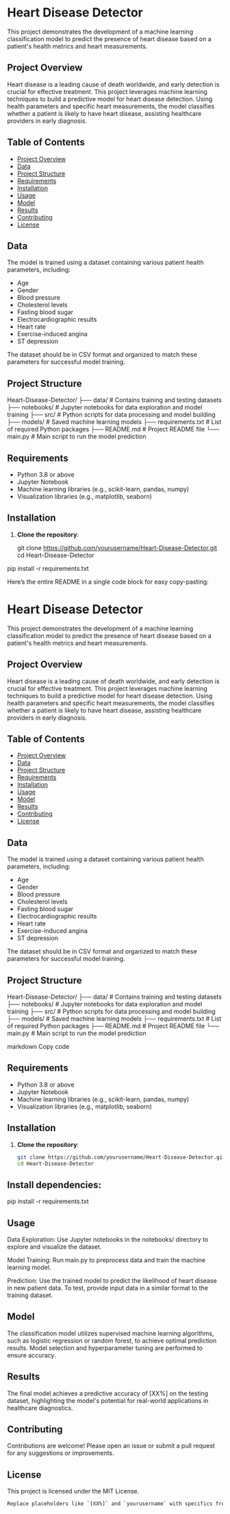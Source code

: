 # Heart Disease Detector

This project demonstrates the development of a machine learning classification model to predict the presence of heart disease based on a patient's health metrics and heart measurements.

## Project Overview

Heart disease is a leading cause of death worldwide, and early detection is crucial for effective treatment. This project leverages machine learning techniques to build a predictive model for heart disease detection. Using health parameters and specific heart measurements, the model classifies whether a patient is likely to have heart disease, assisting healthcare providers in early diagnosis.

## Table of Contents

- [Project Overview](#project-overview)
- [Data](#data)
- [Project Structure](#project-structure)
- [Requirements](#requirements)
- [Installation](#installation)
- [Usage](#usage)
- [Model](#model)
- [Results](#results)
- [Contributing](#contributing)
- [License](#license)

## Data

The model is trained using a dataset containing various patient health parameters, including:

- Age
- Gender
- Blood pressure
- Cholesterol levels
- Fasting blood sugar
- Electrocardiographic results
- Heart rate
- Exercise-induced angina
- ST depression

The dataset should be in CSV format and organized to match these parameters for successful model training.

## Project Structure

Heart-Disease-Detector/ ├── data/ # Contains training and testing datasets ├── notebooks/ # Jupyter notebooks for data exploration and model training ├── src/ # Python scripts for data processing and model building ├── models/ # Saved machine learning models ├── requirements.txt # List of required Python packages ├── README.md # Project README file └── main.py # Main script to run the model prediction


## Requirements

- Python 3.8 or above
- Jupyter Notebook
- Machine learning libraries (e.g., scikit-learn, pandas, numpy)
- Visualization libraries (e.g., matplotlib, seaborn)

## Installation

1. **Clone the repository**:
  
   git clone https://github.com/yourusername/Heart-Disease-Detector.git
   cd Heart-Disease-Detector

pip install -r requirements.txt


Here’s the entire README in a single code block for easy copy-pasting:



# Heart Disease Detector

This project demonstrates the development of a machine learning classification model to predict the presence of heart disease based on a patient's health metrics and heart measurements.

## Project Overview

Heart disease is a leading cause of death worldwide, and early detection is crucial for effective treatment. This project leverages machine learning techniques to build a predictive model for heart disease detection. Using health parameters and specific heart measurements, the model classifies whether a patient is likely to have heart disease, assisting healthcare providers in early diagnosis.

## Table of Contents

- [Project Overview](#project-overview)
- [Data](#data)
- [Project Structure](#project-structure)
- [Requirements](#requirements)
- [Installation](#installation)
- [Usage](#usage)
- [Model](#model)
- [Results](#results)
- [Contributing](#contributing)
- [License](#license)

## Data

The model is trained using a dataset containing various patient health parameters, including:

- Age
- Gender
- Blood pressure
- Cholesterol levels
- Fasting blood sugar
- Electrocardiographic results
- Heart rate
- Exercise-induced angina
- ST depression

The dataset should be in CSV format and organized to match these parameters for successful model training.

## Project Structure

Heart-Disease-Detector/ ├── data/ # Contains training and testing datasets ├── notebooks/ # Jupyter notebooks for data exploration and model training ├── src/ # Python scripts for data processing and model building ├── models/ # Saved machine learning models ├── requirements.txt # List of required Python packages ├── README.md # Project README file └── main.py # Main script to run the model prediction

markdown
Copy code

## Requirements

- Python 3.8 or above
- Jupyter Notebook
- Machine learning libraries (e.g., scikit-learn, pandas, numpy)
- Visualization libraries (e.g., matplotlib, seaborn)

## Installation

1. **Clone the repository**:
   ```bash
   git clone https://github.com/yourusername/Heart-Disease-Detector.git
   cd Heart-Disease-Detector

## Install dependencies:

pip install -r requirements.txt

## Usage
Data Exploration: Use Jupyter notebooks in the notebooks/ directory to explore and visualize the dataset.

Model Training: Run main.py to preprocess data and train the machine learning model.

Prediction: Use the trained model to predict the likelihood of heart disease in new patient data. To test, provide input data in a similar format to the training dataset.

## Model
The classification model utilizes supervised machine learning algorithms, such as logistic regression or random forest, to achieve optimal prediction results. Model selection and hyperparameter tuning are performed to ensure accuracy.

## Results
The final model achieves a predictive accuracy of [XX%] on the testing dataset, highlighting the model's potential for real-world applications in healthcare diagnostics.

## Contributing
Contributions are welcome! Please open an issue or submit a pull request for any suggestions or improvements.

## License
This project is licensed under the MIT License.
```bash
Replace placeholders like `[XX%]` and `yourusername` with specifics from your project. This format is ready for easy insertion into a README file on GitHub.
